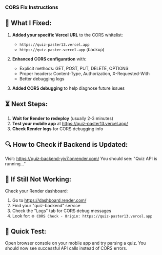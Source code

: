 ### CORS Fix Instructions

## 🔧 What I Fixed:

1. **Added your specific Vercel URL** to the CORS whitelist:
   - `https://quiz-paster13.vercel.app`
   - `https://quiz-paster.vercel.app` (backup)

2. **Enhanced CORS configuration** with:
   - Explicit methods: GET, POST, PUT, DELETE, OPTIONS
   - Proper headers: Content-Type, Authorization, X-Requested-With
   - Better debugging logs

3. **Added CORS debugging** to help diagnose future issues

## ⏳ Next Steps:

1. **Wait for Render to redeploy** (usually 2-3 minutes)
2. **Test your mobile app** at https://quiz-paster13.vercel.app/
3. **Check Render logs** for CORS debugging info

## 🔍 How to Check if Backend is Updated:

Visit: https://quiz-backend-yjv7.onrender.com/
You should see: "Quiz API is running..."

## 🐛 If Still Not Working:

Check your Render dashboard:
1. Go to https://dashboard.render.com/
2. Find your "quiz-backend" service
3. Check the "Logs" tab for CORS debug messages
4. Look for: `🌐 CORS Check - Origin: https://quiz-paster13.vercel.app`

## 🧪 Quick Test:

Open browser console on your mobile app and try parsing a quiz.
You should now see successful API calls instead of CORS errors.
